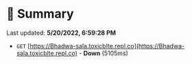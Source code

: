 # 📖 Summary
Last updated: **5/20/2022, 6:59:28 PM**

- `GET` [https://Bhadwa-sala.toxicblte.repl.co](https://Bhadwa-sala.toxicblte.repl.co) - **Down** (5105ms)
